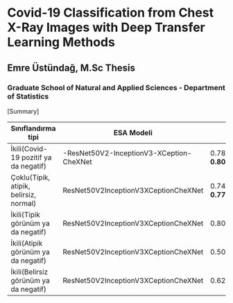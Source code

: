 # Covid-19 Classification from Chest X-Ray Images with Deep Transfer Learning Methods

## Emre Üstündağ, M.Sc Thesis

### Graduate School of Natural and Applied Sciences - Department of Statistics

[Summary]

| **Sınıflandırma tipi** | **ESA Modeli** | **ESA** | **ESA + DVM** |
| --- | --- | --- | --- |
| İkili(Covid-19 pozitif ya da negatif) | -ResNet50V2-InceptionV3-XCeption-CheXNet | 0.7850.7960.800 **0.807** | 0.7180.7990.7220.794 |
| Çoklu(Tipik, atipik, belirsiz, normal) | ResNet50V2InceptionV3XCeptionCheXNet | 0.7470.7500.744 **0.771** | 0.6750.7260.6990.716 |
| İkili(Tipik görünüm ya da negatif) | ResNet50V2InceptionV3XCeptionCheXNet | 0.8080.8350.8330.846 | 0.779 **0.856** 0.8400.832 |
| İkili(Atipik görünüm ya da negatif) | ResNet50V2InceptionV3XCeptionCheXNet | 0.5000.5800.5310.645 | 0.5000.6360.582 **0.683** |
| İkili(Belirsiz görünüm ya da negatif) | ResNet50V2InceptionV3XCeptionCheXNet | 0.6240.6860.5340.698 | 0.6200.6600.689 **0.752** |

